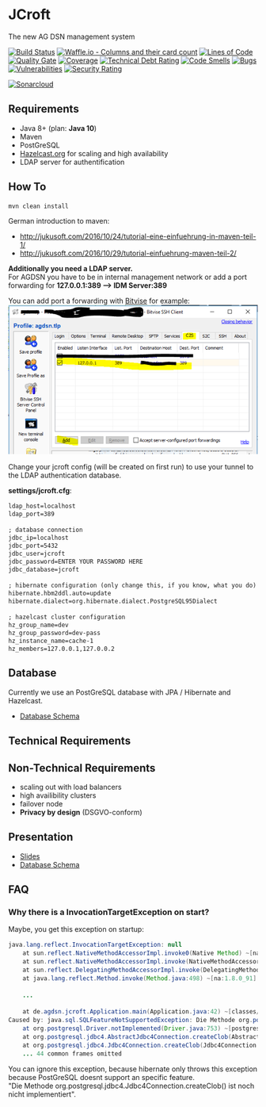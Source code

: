 # JCroft

The new AG DSN management system

[![Build Status](https://travis-ci.org/JGDSN/jcroft.svg?branch=master)](https://travis-ci.org/JGDSN/jcroft)
[![Waffle.io - Columns and their card count](https://badge.waffle.io/JGDSN/jcroft.svg?columns=all)](https://waffle.io/JGDSN/jcroft)
[![Lines of Code](https://sonarcloud.io/api/project_badges/measure?project=de.agdsn%3Ajcroft&metric=ncloc)](https://sonarcloud.io/dashboard/index/de.agdsn%3Ajcroft) 
[![Quality Gate](https://sonarcloud.io/api/project_badges/measure?project=de.agdsn%3Ajcroft&metric=alert_status)](https://sonarcloud.io/dashboard/index/de.agdsn%3Ajcroft) 
[![Coverage](https://sonarcloud.io/api/project_badges/measure?project=de.agdsn%3Ajcroft&metric=coverage)](https://sonarcloud.io/dashboard/index/de.agdsn%3Ajcroft) 
[![Technical Debt Rating](https://sonarcloud.io/api/project_badges/measure?project=de.agdsn%3Ajcroft&metric=sqale_index)](https://sonarcloud.io/dashboard/index/de.agdsn%3Ajcroft) 
[![Code Smells](https://sonarcloud.io/api/project_badges/measure?project=de.agdsn%3Ajcroft&metric=code_smells)](https://sonarcloud.io/dashboard/index/de.agdsn%3Ajcroft) 
[![Bugs](https://sonarcloud.io/api/project_badges/measure?project=de.agdsn%3Ajcroft&metric=bugs)](https://sonarcloud.io/dashboard/index/de.agdsn%3Ajcroft) 
[![Vulnerabilities](https://sonarcloud.io/api/project_badges/measure?project=de.agdsn%3Ajcroft&metric=vulnerabilities)](https://sonarcloud.io/dashboard/index/de.agdsn%3Ajcroft) 
[![Security Rating](https://sonarcloud.io/api/project_badges/measure?project=de.agdsn%3Ajcroft&metric=security_rating)](https://sonarcloud.io/dashboard/index/de.agdsn%3Ajcroft) 

[![Sonarcloud](https://sonarcloud.io/api/project_badges/quality_gate?project=de.agdsn%3Ajcroft)](https://sonarcloud.io/dashboard/index/de.agdsn%3Ajcroft)

## Requirements

  - Java 8+ (plan: **Java 10**)
  - Maven
  - PostGreSQL
  - [Hazelcast.org](http://hazelcast.org) for scaling and high availability
  - LDAP server for authentification

## How To

```bash
mvn clean install
```

German introduction to maven:

  - http://jukusoft.com/2016/10/24/tutorial-eine-einfuehrung-in-maven-teil-1/
  - http://jukusoft.com/2016/10/29/tutorial-einfuehrung-maven-teil-2/
  
**Additionally you need a LDAP server.**\
For AGDSN you have to be in internal management network or add a port forwarding for **127.0.0.1:389 --> IDM Server:389**

You can add port a forwarding with [Bitvise]() for example:
![Bitvise Configuration](./docs/images/bitvise.png)

Change your jcroft config (will be created on first run) to use your tunnel to the LDAP authentication database.

**settings/jcroft.cfg**:
```text
ldap_host=localhost
ldap_port=389

; database connection
jdbc_ip=localhost
jdbc_port=5432
jdbc_user=jcroft
jdbc_password=ENTER YOUR PASSWORD HERE
jdbc_database=jcroft

; hibernate configuration (only change this, if you know, what you do)
hibernate.hbm2ddl.auto=update
hibernate.dialect=org.hibernate.dialect.PostgreSQL95Dialect

; hazelcast cluster configuration
hz_group_name=dev
hz_group_password=dev-pass
hz_instance_name=cache-1
hz_members=127.0.0.1,127.0.0.2
```

## Database

Currently we use an PostGreSQL database with JPA / Hibernate and Hazelcast.

  - [Database Schema](https://app.sqldbm.com/MySQL/Share/Hm_yVRXiAIDjSQ1FbBmW8EGFrngIE8md_DYjF4jNYw0)

## Technical Requirements

## Non-Technical Requirements

  - scaling out with load balancers
  - high availibility clusters
  - failover node
  - **Privacy by design** (DSGVO-conform)
  
## Presentation

  - [Slides](https://slides.com/juku/deck)
  - [Database Schema](https://app.sqldbm.com/MySQL/Share/Hm_yVRXiAIDjSQ1FbBmW8EGFrngIE8md_DYjF4jNYw0)
  
## FAQ

### Why there is a InvocationTargetException on start?

Maybe, you get this exception on startup:
```java
java.lang.reflect.InvocationTargetException: null
	at sun.reflect.NativeMethodAccessorImpl.invoke0(Native Method) ~[na:1.8.0_91]
	at sun.reflect.NativeMethodAccessorImpl.invoke(NativeMethodAccessorImpl.java:62) ~[na:1.8.0_91]
	at sun.reflect.DelegatingMethodAccessorImpl.invoke(DelegatingMethodAccessorImpl.java:43) ~[na:1.8.0_91]
	at java.lang.reflect.Method.invoke(Method.java:498) ~[na:1.8.0_91]
	
	...
	
	at de.agdsn.jcroft.Application.main(Application.java:42) ~[classes/:na]
Caused by: java.sql.SQLFeatureNotSupportedException: Die Methode org.postgresql.jdbc4.Jdbc4Connection.createClob() ist noch nicht implementiert.
	at org.postgresql.Driver.notImplemented(Driver.java:753) ~[postgresql-9.1-901-1.jdbc4.jar:na]
	at org.postgresql.jdbc4.AbstractJdbc4Connection.createClob(AbstractJdbc4Connection.java:52) ~[postgresql-9.1-901-1.jdbc4.jar:na]
	at org.postgresql.jdbc4.Jdbc4Connection.createClob(Jdbc4Connection.java:21) ~[postgresql-9.1-901-1.jdbc4.jar:na]
	... 44 common frames omitted
```

You can ignore this exception, because hibernate only throws this exception because PostGreSQL doesnt support an specific feature.\
"Die Methode org.postgresql.jdbc4.Jdbc4Connection.createClob() ist noch nicht implementiert".
